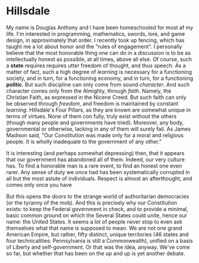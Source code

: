 <style src="mla-essay.css"></style>

# Hillsdale

<!--
I want to go to Hillsdale because...

good program
recommended by friends
group theory (?) fascinates me
would like to know more

hillsdale the program
math (why?)
3b1b, influences

I would like to go to Hillsdale because I believe it will be a beneficial opportunity to grow and gain experience.
I learned of Hillsdale from...
Recommended by...
Mentors?
What influence has XYZ had on your outlook on math? how and why?

Mrs.
Duarte, an important mentor, in important mentor in both school and Church, someone I have respected and looked up to for many years.

Duartes, Myhres.
Grant Sanderson, Brady Haran, parents, Matt Parker, Steven Strogatz, John Conway (_Requiescat In Pacem_), Ben Eater, Richard Rusczyk.
Francis Schaeffer, Nancy Pearcey, Stanley F.
Schmidt.

----------

Hillsdale is a conservative, Christian, classical liberal arts college  

1. a little about yourself
    - education
    - interests
    - future goals
2. hillsdale values are below; how do they align with your values
    - honor in conduct
    - honest in word & deed
    - dutiful in study ond service
    - respectful of the rights of others
    - ==[edu]==> self-gov't
3. the four pillars of HC
    - learning
    - character
    - faith
    - freedom
4. does knowing the four pillars change your outlook on HC?  
-->

My name is Douglas Anthony and I have been homeschooled for most af my life.
I'm interested in programming, mathematics, swords, lore, and game design, in approximately that order.
I recently took up fencing, which has taught me a lot about honor and the "rules of engagement".
I personally believe that the most honorable thing one can do in a discussion is to be as intellectually honest as possible, at all times, above all else.
Of course, such a **state** requires requires utter freedom of thought, and thus speech.
As a matter of fact, such a high degree of _learning_ is necessary for a functioning society, and in turn, for a functioning economy, and in turn, for a functioning **politic**.
But such discipline can only come from sound _character_.
And such character comes only from the Almighty, through _faith_.
Namely, the Christian Faith, as expressed in the Nicene Creed.
But such faith can only be observed through _freedom_, and freedom is maintained by constant _learning_.
Hillsdale's Four Pillars, as they are known are somewhat unique in terms of virtues.
None of them con fully, truly exist without the others (though many people and governments have tried).
Moreover, any body, governmental or otherwise, lacking in any of them will surely fail.
As James Madison said, "Our Constitution was made only for a moral and religious people.
It is wholly inadequate to the government of any other."  

It is interesting (and perhaps somewhat depressing) then, that it appears that our government has abandoned all of them.
Indeed, our very culture has.
To find a honorable man is a rare event, to find an honest one even rarer.
Any sense of duty we once had has been systematically corrupted in all but the most astute of individuals.
Respect is almost an afterthought, and comes only once you have <!-- dutifully played your part as a good little tape recorder, squawking back approved viewpoints. -->  

<!--
Even sadder, this is not unique to the political left.
Even Libertarians, it seems, are coming up with **approved** dogma.
There's nothing particularly wrong with doctrine&mdash;the Church has managed to do fine with it for years!&mdash;but the problems start when one expects others to blindly accept a given doctrine, as given, without proper motivation.
The Bible is, for Christians at the least, sufficient motivation for any doctrine.
But our culture extends further than that.
To use the language of CS (albeit inaccurately), Christianity goes "out of scope" before the culture does.
Because there is no set-in-stone, objective doctrine to which all of humanity adheres to, wo are forced to fall back on "Old Reliable": Observation.
Certain policies work and others don't.
For instance, it has been demonstrated to my satisfaction that a progressive income tax is ineffective at comparatively lessening the tax burden on poorer individuals.
But I could throw a stone in the state I live in (Washington) and hit three people who think differently than I do.
Is this a matter of opinion, or investigation?
I happen to believe that almost every question worth asking has an objective, ultimately knowable answer, and finding it is only a matter of sufficient investigation.
This goes for governmental policies, as well.
-->

But this opens the doors to the strange world of authoritarian democracies (or the tyranny of the mob).
And this is precisely why our Constitution exists: to keep the Federal government in check, and to provide a minimal, basic common ground on which the Several States could unite, hence our name: the United States.
It seems a lot of people never stop to even ask themselves what that name is supposed to mean.
We are not one grand American Empire, but rather, fifty distinct, unique territories (46 states and four technicalities: Pennsylvania is still a Commonwealth), unified on a basis of Liberty and self-government.
Or that was the idea, anyway.
We've come so far, but whether that has been on the up and up is yet another debate.  

<!--
My love of abstraction started when I was about 12, when I discovered a truly delightful zero-player game (cellular automaton) invented by John Conway called the Game of Life.
Its rules are quite simple: every generation, each cell is either living or dead.
A given cells state in the next generation is determined by its own state and the state of some number of its neighbors

(in this case, its eight nearest neighbors).
If a living cell has two or three living neighbors, it remains living and otherwise dies.
If a dead cell has _exactly_ three living neighbors, it comes to life and otherwise remains dead

These simple rules give way to incredibly intricate and organic systems--and suddenly, abstraction strikes.

What if we tried to succinctly describe all possible _similar_ sets of rules? The most common method describes Conway's Game with the string `8: {S: 2, 3; B: 3}`, or the shorter `S23B3`.
But what if we mess with his rules? Say exactly six rules will also bring a cell to life: `S23B36`.
Say we wanted a truly chaotic colony: `SB2`.
Say we wanted a way to describe all possible "creatures" (for that is what they are called) that propel themselves across the board.

These sorts of puzzles (and their delightfully elegant solutions) are precisely why I started down the path to higher Mathematics.
I was told my whole life that mathematics stays much the same as you go on: loads of computation, often blindly following unintuitive rules with no motivation, citing arcane names such as "the law of equality" (which is really an axiom, not a law.
It's presupposed to be true).
This is simply not the case.
After Calculus, Math takes a turn much for the better.
All af a sudden, Math is about solving puzzles rather than "exercises" or "problems".
You want exercises?
Go to the gym.
You want problem?
Tell the IRS you aren't going to pay your taxes anymore.
You want puzzles?
*That* is the heart of Mathematics.
Not rote computation or endless recall, but creative, motivated *puzzling*.
Mathematicians like to play games.
Math is just another game.
A game with many minigames: Arithmetic, Calculus, fluid dynamics, set theory, group theory, "The Monster", and others.
How can we mathematically (not programmatically!) predict what a given pattern will look like, say 300 generations from now, _without_ computing the 299 generations in between? Can we generalize this to all rulesets?
-->

<!-- signed-off-by: darkwater4213@pm.me -->
